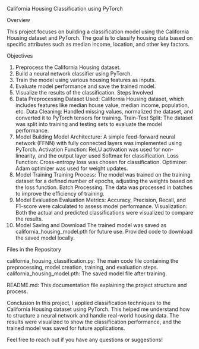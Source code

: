 California Housing Classification using PyTorch


Overview


This project focuses on building a classification model using the California Housing dataset and PyTorch. The goal is to classify housing data based on specific attributes such as median income, location, and other key factors.

Objectives
1. Preprocess the California Housing dataset.
2. Build a neural network classifier using PyTorch.
3. Train the model using various housing features as inputs.
4. Evaluate model performance and save the trained model.
5. Visualize the results of the classification.
Steps Involved
1. Data Preprocessing
Dataset Used: California Housing dataset, which includes features like median house value, median income, population, etc.
Data Cleaning: Handled missing values, normalized the dataset, and converted it to PyTorch tensors for training.
Train-Test Split: The dataset was split into training and testing sets to evaluate the model performance.
2. Model Building
Model Architecture: A simple feed-forward neural network (FFNN) with fully connected layers was implemented using PyTorch.
Activation Function: ReLU activation was used for non-linearity, and the output layer used Softmax for classification.
Loss Function: Cross-entropy loss was chosen for classification.
Optimizer: Adam optimizer was used for weight updates.
3. Model Training
Training Process: The model was trained on the training dataset for a defined number of epochs, adjusting the weights based on the loss function.
Batch Processing: The data was processed in batches to improve the efficiency of training.
4. Model Evaluation
Evaluation Metrics: Accuracy, Precision, Recall, and F1-score were calculated to assess model performance.
Visualization: Both the actual and predicted classifications were visualized to compare the results.
5. Model Saving and Download
The trained model was saved as california_housing_model.pth for future use.
Provided code to download the saved model locally.

Files in the Repository

california_housing_classification.py: The main code file containing the preprocessing, model creation, training, and evaluation steps.
california_housing_model.pth: The saved model file after training.

README.md: This documentation file explaining the project structure and process.


Conclusion
In this project, I applied classification techniques to the California Housing dataset using PyTorch. This helped me understand how to structure a neural network and handle real-world housing data. The results were visualized to show the classification performance, and the trained model was saved for future applications.

Feel free to reach out if you have any questions or suggestions!

